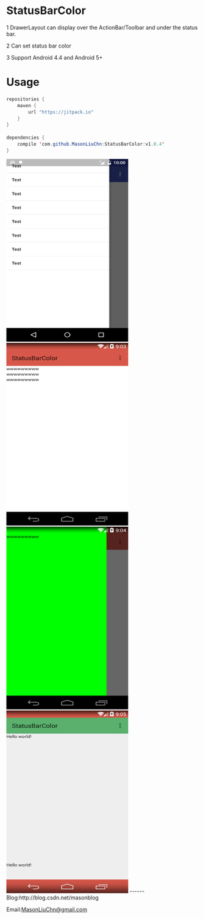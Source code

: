 # StatusBarColor

1 DrawerLayout can display over the ActionBar/Toolbar and under the status bar.

2 Can set status bar color

3 Support Android 4.4 and Android 5+


Usage
=====

```java
repositories {
    maven {
        url "https://jitpack.io"
    }
}

dependencies {
    compile 'com.github.MasonLiuChn:StatusBarColor:v1.0.4'
}
```

<img src="https://github.com/MasonLiuChn/StatusBarColor/raw/master/doc/1.png"  width="320" height="480"/>
<img src="https://github.com/MasonLiuChn/StatusBarColor/raw/master/doc/2.png"  width="320" height="480"/>
<img src="https://github.com/MasonLiuChn/StatusBarColor/raw/master/doc/3.png"  width="320" height="480"/>
<img src="https://github.com/MasonLiuChn/StatusBarColor/raw/master/doc/4.png"  width="320" height="480"/>
------
Blog:http://blog.csdn.net/masonblog

Email:MasonLiuChn@gmail.com

